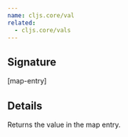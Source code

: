 ```yaml
---
name: cljs.core/val
related:
  - cljs.core/vals
---
```


## Signature
[map-entry]


## Details

Returns the value in the map entry.
